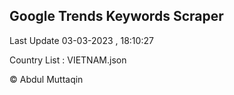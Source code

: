 

## Google Trends Keywords Scraper 
 
Last Update 03-03-2023 , 18:10:27

Country List :
VIETNAM.json



© Abdul Muttaqin 

